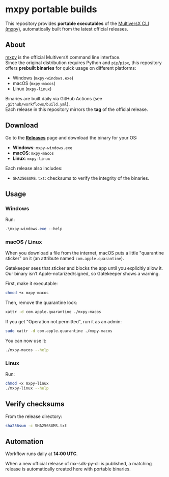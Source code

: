 # mxpy portable builds

This repository provides **portable executables** of
the [MultiversX CLI (mxpy)](https://github.com/multiversx/mx-sdk-py-cli), automatically built from the latest official
releases.

## About

[mxpy](https://github.com/multiversx/mx-sdk-py-cli) is the official MultiversX command line interface.  
Since the original distribution requires Python and `pip`/`pipx`, this repository offers **prebuilt binaries** for quick
usage on different platforms:

- Windows (`mxpy-windows.exe`)
- macOS (`mxpy-macos`)
- Linux (`mxpy-linux`)

Binaries are built daily via GitHub Actions (see `.github/workflows/build.yml`).  
Each release in this repository mirrors the **tag** of the official release.

## Download

Go to the **[Releases](https://github.com/BubuMVX/mxpy-portable/releases)** page and download the binary for your OS:

- **Windows**: `mxpy-windows.exe`
- **macOS**: `mxpy-macos`
- **Linux**: `mxpy-linux`

Each release also includes:

- `SHA256SUMS.txt`: checksums to verify the integrity of the binaries.

## Usage

### Windows

Run:

```powershell
.\mxpy-windows.exe --help
```

### macOS / Linux

When you download a file from the internet, macOS puts a little "quarantine sticker" on it (an attribute named
`com.apple.quarantine`).

Gatekeeper sees that sticker and blocks the app until you explicitly allow it. Our binary isn’t Apple-notarized/signed,
so Gatekeeper shows a warning.

First, make it executable:

```bash
chmod +x mxpy-macos
```

Then, remove the quarantine lock:

```bash
xattr -d com.apple.quarantine ./mxpy-macos
```

If you get "Operation not permitted", run it as an admin:

```bash
sudo xattr -d com.apple.quarantine ./mxpy-macos
```

You can now use it:

```bash
./mxpy-macos --help
```

### Linux

Run:

```bash
chmod +x mxpy-linux
./mxpy-linux --help
```

## Verify checksums

From the release directory:

```bash
sha256sum -c SHA256SUMS.txt
```

## Automation

Workflow runs daily at **14:00 UTC**.

When a new official release of mx-sdk-py-cli is published, a matching release is automatically created here with
portable binaries.
